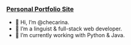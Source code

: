 ### [Personal Portfolio Site](https://checarina.github.io/)

- 👋 Hi, I’m @checarina.
- 👀 I’m a linguist & full-stack web developer.
- 🌱 I’m currently working with Python & Java.
<!---
- 💞️ I’m looking to collaborate on ...
- 📫 How to reach me ...
--->

<!---
checarina/checarina is a ✨ special ✨ repository because its `README.md` (this file) appears on your GitHub profile.
You can click the Preview link to take a look at your changes.
--->
